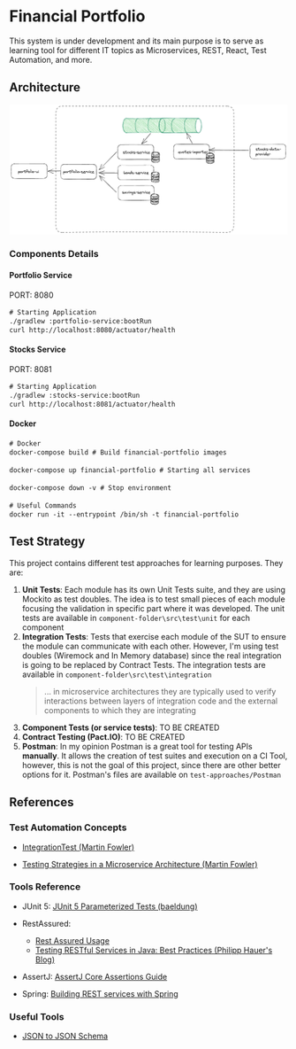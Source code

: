# Financial Portfolio

This system is under development and its main purpose is to serve as learning tool for different IT topics as Microservices, REST, React, Test Automation, and more. 

## Architecture

![Architecture](documents/architecture.png)

### Components Details

#### Portfolio Service

PORT: 8080

````shell
# Starting Application
./gradlew :portfolio-service:bootRun
curl http://localhost:8080/actuator/health
````

#### Stocks Service

PORT: 8081

````shell
# Starting Application
./gradlew :stocks-service:bootRun
curl http://localhost:8081/actuator/health
````

#### Docker

````shell
# Docker
docker-compose build # Build financial-portfolio images

docker-compose up financial-portfolio # Starting all services

docker-compose down -v # Stop environment

# Useful Commands
docker run -it --entrypoint /bin/sh -t financial-portfolio
````

## Test Strategy

This project contains different test approaches for learning purposes. They are:
1. **Unit Tests**: 
Each module has its own Unit Tests suite, and they are using Mockito as test doubles. The idea is to test small pieces of each module focusing the validation in specific part where it was developed. The unit tests are available in `component-folder\src\test\unit` for each component
2. **Integration Tests**: 
Tests that exercise each module of the SUT to ensure the module can communicate with each other. However, I'm using test doubles (Wiremock and In Memory database) since the real integration is going to be replaced by Contract Tests. The integration tests are available in `component-folder\src\test\integration`
   > ... in microservice architectures they are typically used to verify interactions between layers of integration code and the external components to which they are integrating
3. **Component Tests (or service tests)**: TO BE CREATED
4. **Contract Testing (Pact.IO)**: TO BE CREATED
5. **Postman**: In my opinion Postman is a great tool for testing APIs **manually**. It allows the creation of test suites and execution on a CI Tool, however, this is not the goal of this project, since there are other better options for it. Postman's files are available on `test-approaches/Postman`

## References

### Test Automation Concepts

- [IntegrationTest (Martin Fowler)](https://martinfowler.com/bliki/IntegrationTest.html)

- [Testing Strategies in a Microservice Architecture (Martin Fowler)](https://martinfowler.com/articles/microservice-testing/#testing-integration-introduction)

### Tools Reference

- JUnit 5: [JUnit 5 Parameterized Tests (baeldung)](https://www.baeldung.com/parameterized-tests-junit-5)

- RestAssured: 
  - [Rest Assured Usage](https://github.com/rest-assured/rest-assured/wiki/Usage)
  - [Testing RESTful Services in Java: Best Practices (Philipp Hauer's Blog)](https://phauer.com/2016/testing-restful-services-java-best-practices/)
- AssertJ: [AssertJ Core Assertions Guide](https://assertj.github.io/doc/#assertj-core-assertions-guide)

- Spring: [Building REST services with Spring](https://spring.io/guides/tutorials/rest/)

### Useful Tools

- [JSON to JSON Schema](https://www.liquid-technologies.com/online-json-to-schema-converter)